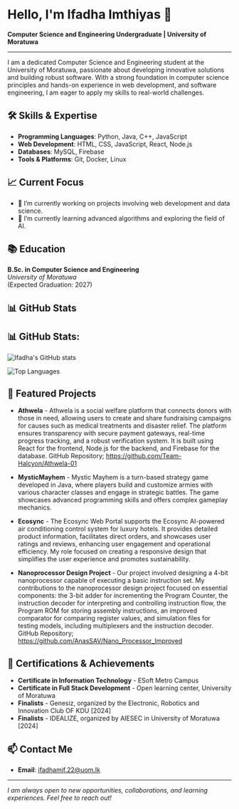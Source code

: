 #  Hello, I'm Ifadha Imthiyas 👋

**Computer Science and Engineering Undergraduate | University of Moratuwa**

---

I am a dedicated Computer Science and Engineering student at the University of Moratuwa, passionate about developing innovative solutions and building robust software. With a strong foundation in computer science principles and hands-on experience in web development, and software engineering, I am eager to apply my skills to real-world challenges.

## 🛠 Skills & Expertise

- **Programming Languages**: Python, Java, C++, JavaScript
- **Web Development**: HTML, CSS, JavaScript, React, Node.js
- **Databases**: MySQL, Firebase
- **Tools & Platforms**: Git, Docker, Linux

## 📈 Current Focus

- 🔭 I’m currently working on projects involving web development and data science.
- 🌱 I’m currently learning advanced algorithms and exploring the field of AI.


## 📚 Education

**B.Sc. in Computer Science and Engineering**  
*University of Moratuwa*  
(Expected Graduation: 2027)


## 📊 GitHub Stats

## 📊 GitHub Stats:

![Ifadha's GitHub stats](https://github-readme-stats.vercel.app/api?username=IfaImty&show_icons=true&theme=radical&count_private=true&border_radius=15)

![Top Languages](https://github-readme-stats.vercel.app/api/top-langs/?username=IfaImty&theme=radical)



## 🌟 Featured Projects

- **Athwela** - 
  Athwela is a social welfare platform that connects donors with those in need, allowing users to create and share fundraising campaigns for causes such as medical treatments and disaster relief. The platform ensures transparency with secure payment gateways, real-time progress tracking, and a robust verification system. It is built using React for the frontend, Node.js for the backend, and Firebase for the database. GitHub Repository;  https://github.com/Team-Halcyon/Athwela-01
  
- **MysticMayhem** -
  Mystic Mayhem is a turn-based strategy game developed in Java, where players build and customize armies with various character classes and engage in strategic battles. The game showcases advanced programming skills and offers complex gameplay mechanics.
  
- **Ecosync** -
  The Ecosync Web Portal supports the Ecosync AI-powered air conditioning control system for luxury hotels. It provides detailed product information, facilitates direct orders, and showcases user ratings and reviews, enhancing user engagement and operational efficiency. My role focused on creating a responsive design that simplifies the user experience and promotes sustainability.
  
- **Nanoprocessor Design Project** -
  Our project involved designing a 4-bit nanoprocessor capable of executing a basic instruction set. My contributions to the nanoprocessor design project focused on essential components: the 3-bit adder for incrementing the Program Counter, the instruction decoder for interpreting and controlling instruction flow, the Program ROM for storing assembly instructions, an improved comparator for comparing register values, and simulation files for testing models, including multiplexers and the instruction decoder. GitHub Repository;  https://github.com/AnasSAV/Nano_Processor_Improved
  

## 📝 Certifications & Achievements

- **Certificate in Information Technology** - ESoft Metro Campus
- **Certificate in Full Stack Development** - Open learning center, University of Moratuwa
- **Finalists** - Genesiz, organized by the Electronic, Robotics and Innovation Club OF KDU [2024]
- **Finalists** - IDEALIZE, organized by AIESEC in University of Moratuwa [2024]

## 📫 Contact Me

- **Email**: ifadhamif.22@uom.lk
<!--
- **LinkedIn**: [linkedin.com/in/your-profile](https://www.linkedin.com/in/your-profile)
- **Website/Portfolio**: [yourwebsite.com](https://yourwebsite.com)
-->
---

*I am always open to new opportunities, collaborations, and learning experiences. Feel free to reach out!*
